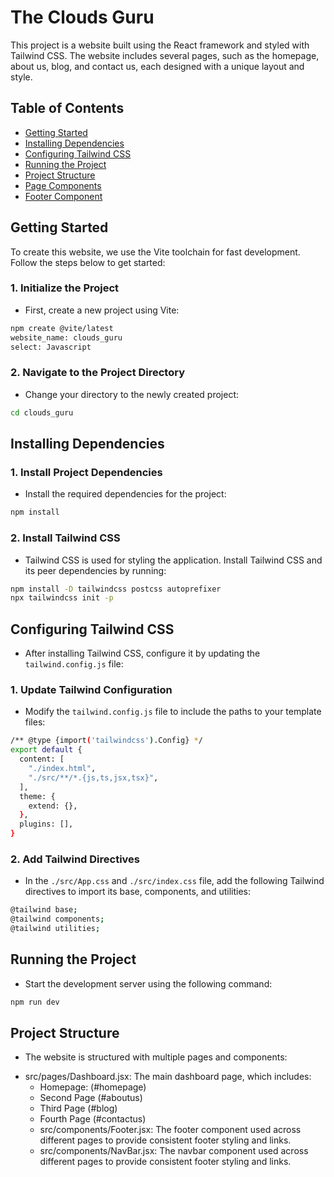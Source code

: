 # The Clouds Guru

This project is a website built using the React framework and styled with Tailwind CSS. The website includes several pages, such as the homepage, about us, blog, and contact us, each designed with a unique layout and style.

## Table of Contents
- [Getting Started](#getting-started)
- [Installing Dependencies](#installing-dependencies)
- [Configuring Tailwind CSS](#configuring-tailwind-css)
- [Running the Project](#running-the-project)
- [Project Structure](#project-structure)
- [Page Components](#page-components)
- [Footer Component](#footer-component)

## Getting Started

To create this website, we use the Vite toolchain for fast development. Follow the steps below to get started:

### 1. Initialize the Project
+ First, create a new project using Vite:

```bash
npm create @vite/latest
website_name: clouds_guru
select: Javascript
```

### 2. Navigate to the Project Directory
+ Change your directory to the newly created project:

```bash
cd clouds_guru
```

## Installing Dependencies

### 1. Install Project Dependencies
+ Install the required dependencies for the project:

```bash
npm install
```

### 2. Install Tailwind CSS
+ Tailwind CSS is used for styling the application. Install Tailwind CSS and its peer dependencies by running:

```bash
npm install -D tailwindcss postcss autoprefixer
npx tailwindcss init -p
```


## Configuring Tailwind CSS
+ After installing Tailwind CSS, configure it by updating the `tailwind.config.js` file:

### 1. Update Tailwind Configuration
+ Modify the `tailwind.config.js` file to include the paths to your template files:

```bash
/** @type {import('tailwindcss').Config} */
export default {
  content: [
    "./index.html",
    "./src/**/*.{js,ts,jsx,tsx}",
  ],
  theme: {
    extend: {},
  },
  plugins: [],
}
```

### 2. Add Tailwind Directives
+ In the `./src/App.css` and `./src/index.css`  file, add the following Tailwind directives to import its base, components, and utilities:

```bash
@tailwind base;
@tailwind components;
@tailwind utilities;
```

## Running the Project
+ Start the development server using the following command:

```bash
npm run dev
```

## Project Structure
+ The website is structured with multiple pages and components:
* src/pages/Dashboard.jsx: The main dashboard page, which includes:
  * Homepage: (#homepage)
  * Second Page (#aboutus)
  * Third Page (#blog)
  * Fourth Page (#contactus)
  * src/components/Footer.jsx: The footer component used across different pages to provide consistent footer styling and links.
  * src/components/NavBar.jsx: The navbar component used across different pages to provide consistent footer styling and links.